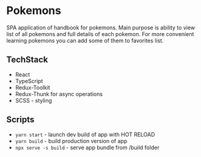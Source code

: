 # Pokemons

SPA application of handbook for pokemons. Main purpose is ability to view list of all pokemons and full details of each pokemon. For more convenient learning pokemons you can add some of them to favorites list.

## TechStack

* React
* TypeScript
* Redux-Toolkit
* Redux-Thunk for async operations
* SCSS - styling

## Scripts

* `yarn start` - launch dev build of app with HOT RELOAD
* `yarn build` - build production version of app
* `npx serve -s build` - serve app bundle from /build folder